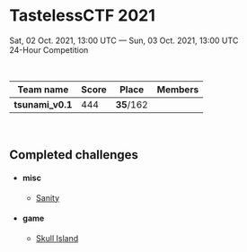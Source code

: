 # TastelessCTF 2021

Sat, 02 Oct. 2021, 13:00 UTC — Sun, 03 Oct. 2021, 13:00 UTC  
24-Hour Competition

<br>

| Team name        | Score | Place        | Members     |
| ---------------- | ----- | ------------ | ----------- |
| **tsunami_v0.1** | 444   | **35**/162   |  |

<br>

## Completed challenges

- #### misc
  - [Sanity](#)
- #### game
  - [Skull Island](./Skull-Island/README.md)
